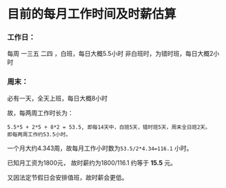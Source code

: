 # 目前的每月工作时间及时薪估算
### 工作日： 
每周 一三五 二四 ，白班，每日大概5.5小时
非白班时，为错时班，每日大概2小时
### 周末：
必有一天，全天上班，每日大概8小时

故，每两周工作时长为： 
```
5.5*5 + 2*5 + 8*2 = 53.5, 即每14天中，白班5天，错时班5天，周末全日班2天。
即每两周工作约53.5小时。
```

一个月大约4.343周，故每月工作小时数为`53.5/2*4.34=116.1` 小时。

已知月工资为1800元，
故时薪约为1800/116.1 约等于 **15.5** 元。

又因法定节假日会安排值班，故时薪会更低。


